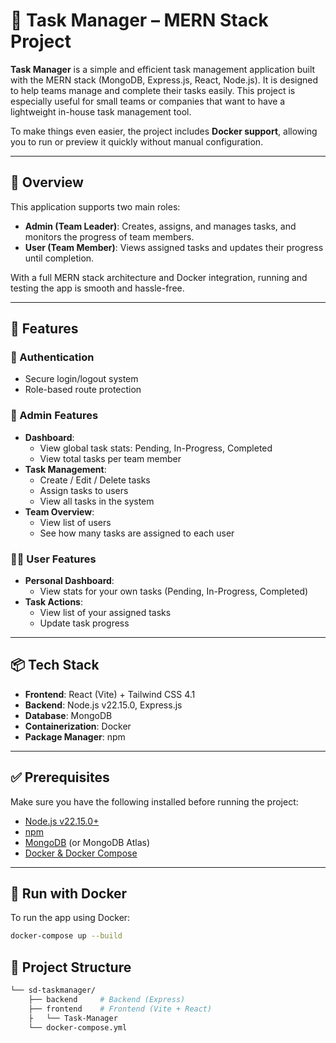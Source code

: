 # 📝 Task Manager – MERN Stack Project

**Task Manager** is a simple and efficient task management application built with the MERN stack (MongoDB, Express.js, React, Node.js). It is designed to help teams manage and complete their tasks easily. This project is especially useful for small teams or companies that want to have a lightweight in-house task management tool.

To make things even easier, the project includes **Docker support**, allowing you to run or preview it quickly without manual configuration.

---

## 🚀 Overview

This application supports two main roles:

- **Admin (Team Leader)**: Creates, assigns, and manages tasks, and monitors the progress of team members.
- **User (Team Member)**: Views assigned tasks and updates their progress until completion.

With a full MERN stack architecture and Docker integration, running and testing the app is smooth and hassle-free.

---

## 🔧 Features

### 🔐 Authentication
- Secure login/logout system
- Role-based route protection

### 👑 Admin Features
- **Dashboard**:
  - View global task stats: Pending, In-Progress, Completed
  - View total tasks per team member
- **Task Management**:
  - Create / Edit / Delete tasks
  - Assign tasks to users
  - View all tasks in the system
- **Team Overview**:
  - View list of users
  - See how many tasks are assigned to each user

### 🙋‍♂️ User Features
- **Personal Dashboard**:
  - View stats for your own tasks (Pending, In-Progress, Completed)
- **Task Actions**:
  - View list of your assigned tasks
  - Update task progress

---

## 📦 Tech Stack

- **Frontend**: React (Vite) + Tailwind CSS 4.1
- **Backend**: Node.js v22.15.0, Express.js
- **Database**: MongoDB
- **Containerization**: Docker
- **Package Manager**: npm

---

## ✅ Prerequisites

Make sure you have the following installed before running the project:

- [Node.js v22.15.0+](https://nodejs.org/)
- [npm](https://www.npmjs.com/)
- [MongoDB](https://www.mongodb.com/) (or MongoDB Atlas)
- [Docker & Docker Compose](https://www.docker.com/)

---

## 🐳 Run with Docker

To run the app using Docker:

```bash
docker-compose up --build

```

## 📂 Project Structure

```sh
└── sd-taskmanager/
    ├── backend     # Backend (Express)
    ├── frontend    # Frontend (Vite + React)
    ├   └── Task-Manager
    └── docker-compose.yml
```
